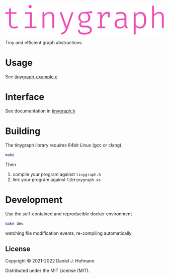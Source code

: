 [![](tinygraph.png)](https://tinygraph.org)

Tiny and efficient graph abstractions.


# Usage

See [tinygraph-example.c](./tinygraph-example.c)


# Interface

See documentation in [tinygraph.h](./tinygraph.h)


# Building

The tinygraph library requires 64bit Linux (gcc or clang).

```bash
make
```

Then
1. compile your program against `tinygraph.h`
2. link your program against `libtinygraph.so`


# Development

Use the self-contained and reproducible docker environment

```bash
make dev
```

watching file modification events, re-compiling automatically.


## License

Copyright © 2021-2022 Daniel J. Hofmann

Distributed under the MIT License (MIT).
